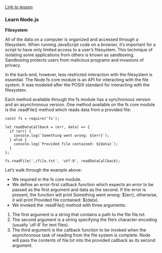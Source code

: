 [Link to lesson](https://www.codecademy.com/paths/create-a-back-end-app-with-javascript/tracks/bapi-learn-express/modules/introduction-to-node-js/lessons/node/exercises/filesystem)

### Learn Node.js

**Filesystem**

All of the data on a computer is organized and accessed through a filesystem. When running JavaScript code on a browser, it’s important for a script to have only limited access to a user’s filesystem. This technique of isolating some applications from others is known as sandboxing. Sandboxing protects users from malicious programs and invasions of privacy.

In the back-end, however, less restricted interaction with the filesystem is essential. The Node fs core module is an API for interacting with the file system. It was modeled after the POSIX standard for interacting with the filesystem.

Each method available through the fs module has a synchronous version and an asynchronous version. One method available on the fs core module is the .readFile() method which reads data from a provided file:
```
const fs = require('fs');

let readDataCallback = (err, data) => {
  if (err) {
    console.log(`Something went wrong: ${err}`);
  } else {
    console.log(`Provided file contained: ${data}`);
  }
};

fs.readFile('./file.txt', 'utf-8', readDataCallback);
```
Let’s walk through the example above:

- We required in the fs core module.
- We define an error-first callback function which expects an error to be passed as the first argument and data as the second. If the error is present, the function will print Something went wrong: ${err}, otherwise, it will print Provided file contained: ${data}.
- We invoked the .readFile() method with three arguments:
 1. The first argument is a string that contains a path to the file file.txt.
 2. The second argument is a string specifying the file’s character encoding (usually ‘utf-8’ for text files).
 3. The third argument is the callback function to be invoked when the asynchronous task of reading from the file system is complete. Node will pass the contents of file.txt into the provided callback as its second argument.


